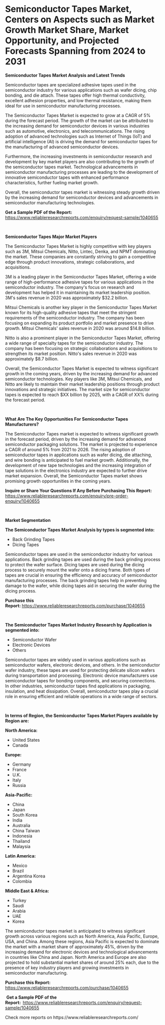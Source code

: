 <p><h1>Semiconductor Tapes Market, Centers on Aspects such as Market Growth Market Share, Market Opportunity, and Projected Forecasts Spanning from 2024 to 2031</h1></p><p><strong>Semiconductor Tapes Market Analysis and Latest Trends</strong></p>
<p><p>Semiconductor tapes are specialized adhesive tapes used in the semiconductor industry for various applications such as wafer dicing, chip bonding, and die attach. These tapes offer high thermal conductivity, excellent adhesion properties, and low thermal resistance, making them ideal for use in semiconductor manufacturing processes.</p><p>The Semiconductor Tapes Market is expected to grow at a CAGR of 5% during the forecast period. The growth of the market can be attributed to the increasing demand for semiconductor devices in various industries such as automotive, electronics, and telecommunications. The rising adoption of advanced technologies such as Internet of Things (IoT) and artificial intelligence (AI) is driving the demand for semiconductor tapes for the manufacturing of advanced semiconductor devices.</p><p>Furthermore, the increasing investments in semiconductor research and development by key market players are also contributing to the growth of the semiconductor tapes market. Technological advancements in semiconductor manufacturing processes are leading to the development of innovative semiconductor tapes with enhanced performance characteristics, further fueling market growth.</p><p>Overall, the semiconductor tapes market is witnessing steady growth driven by the increasing demand for semiconductor devices and advancements in semiconductor manufacturing technologies.</p></p>
<p><strong>Get a Sample PDF of the Report:&nbsp;</strong> <a href="https://www.reliableresearchreports.com/enquiry/request-sample/1040655">https://www.reliableresearchreports.com/enquiry/request-sample/1040655</a></p>
<p>&nbsp;</p>
<p><strong>Semiconductor Tapes Major Market Players</strong></p>
<p><p>The Semiconductor Tapes Market is highly competitive with key players such as 3M, Mitsui Chemicals, Nitto, Lintec, Denka, and NPMT dominating the market. These companies are constantly striving to gain a competitive edge through product innovations, strategic collaborations, and acquisitions.</p><p>3M is a leading player in the Semiconductor Tapes Market, offering a wide range of high-performance adhesive tapes for various applications in the semiconductor industry. The company's focus on research and development has helped it in maintaining its market leadership position. 3M's sales revenue in 2020 was approximately $32.2 billion.</p><p>Mitsui Chemicals is another key player in the Semiconductor Tapes Market known for its high-quality adhesive tapes that meet the stringent requirements of the semiconductor industry. The company has been focusing on expanding its product portfolio and market presence to drive growth. Mitsui Chemicals' sales revenue in 2020 was around $14.8 billion.</p><p>Nitto is also a prominent player in the Semiconductor Tapes Market, offering a wide range of specialty tapes for the semiconductor industry. The company has been focusing on strategic collaborations and acquisitions to strengthen its market position. Nitto's sales revenue in 2020 was approximately $8.7 billion.</p><p>Overall, the Semiconductor Tapes Market is expected to witness significant growth in the coming years, driven by the increasing demand for advanced semiconductor technologies. Key players like 3M, Mitsui Chemicals, and Nitto are likely to maintain their market leadership positions through product innovations and strategic initiatives. The market size for semiconductor tapes is expected to reach $XX billion by 2025, with a CAGR of XX% during the forecast period.</p></p>
<p>&nbsp;</p>
<p><strong>What Are The Key Opportunities For Semiconductor Tapes Manufacturers?</strong></p>
<p><p>The Semiconductor Tapes market is expected to witness significant growth in the forecast period, driven by the increasing demand for advanced semiconductor packaging solutions. The market is projected to experience a CAGR of around 5% from 2021 to 2026. The rising adoption of semiconductor tapes in applications such as wafer dicing, die attaching, and wire bonding is anticipated to fuel market growth. Additionally, the development of new tape technologies and the increasing integration of tape solutions in the electronics industry are expected to further drive market expansion. Overall, the Semiconductor Tapes market shows promising growth opportunities in the coming years.</p></p>
<p><strong>Inquire or Share Your Questions If Any Before Purchasing This Report:</strong> <a href="https://www.reliableresearchreports.com/enquiry/pre-order-enquiry/1040655">https://www.reliableresearchreports.com/enquiry/pre-order-enquiry/1040655</a></p>
<p>&nbsp;</p>
<p><strong>Market Segmentation</strong></p>
<p><strong>The Semiconductor Tapes Market Analysis by types is segmented into:</strong></p>
<p><ul><li>Back Grinding Tapes</li><li>Dicing Tapes</li></ul></p>
<p><p>Semiconductor tapes are used in the semiconductor industry for various applications. Back grinding tapes are used during the back grinding process to protect the wafer surface. Dicing tapes are used during the dicing process to securely mount the wafer onto a dicing frame. Both types of tapes are crucial in ensuring the efficiency and accuracy of semiconductor manufacturing processes. The back grinding tapes help in preventing damage to the wafer, while dicing tapes aid in securing the wafer during the dicing process.</p></p>
<p><strong>Purchase this Report:&nbsp;</strong><a href="https://www.reliableresearchreports.com/purchase/1040655">https://www.reliableresearchreports.com/purchase/1040655</a></p>
<p>&nbsp;</p>
<p><strong>The Semiconductor Tapes Market Industry Research by Application is segmented into:</strong></p>
<p><ul><li>Semiconductor Wafer</li><li>Electronic Devices</li><li>Others</li></ul></p>
<p><p>Semiconductor tapes are widely used in various applications such as semiconductor wafers, electronic devices, and others. In the semiconductor wafer industry, these tapes are used for protecting delicate silicon wafers during transportation and processing. Electronic device manufacturers use semiconductor tapes for bonding components, and securing connections. In other industries, semiconductor tapes find applications in packaging, insulation, and heat dissipation. Overall, semiconductor tapes play a crucial role in ensuring efficient and reliable operations in a wide range of sectors.</p></p>
<p>&nbsp;</p>
<p><strong>In terms of Region, the Semiconductor Tapes Market Players available by Region are:</strong></p>
<p>
    <p> <strong> North America: </strong>
        <ul>
            <li>United States</li>
            <li>Canada</li>
        </ul>
        </p> 
    <p> <strong> Europe: </strong>
        <ul>
            <li>Germany</li>
            <li>France</li>
            <li>U.K.</li>
            <li>Italy</li>
            <li>Russia</li>
        </ul>
        </p> 
    <p> <strong> Asia-Pacific: </strong>
        <ul>
            <li>China</li>
            <li>Japan</li>
            <li>South Korea</li>
            <li>India</li>
            <li>Australia</li>
            <li>China Taiwan</li>
            <li>Indonesia</li>
            <li>Thailand</li>
            <li>Malaysia</li>
        </ul>
        </p> 
    <p> <strong> Latin America: </strong>
        <ul>
            <li>Mexico</li>
            <li>Brazil</li>
            <li>Argentina Korea</li>
            <li>Colombia</li>
        </ul>
        </p> 
    <p> <strong> Middle East & Africa: </strong>
        <ul>
            <li>Turkey</li>
            <li>Saudi</li>
            <li>Arabia</li>
            <li>UAE</li>
            <li>Korea</li>
        </ul>
    </p>
    </p>
<p><p>The semiconductor tapes market is anticipated to witness significant growth across various regions such as North America, Asia Pacific, Europe, USA, and China. Among these regions, Asia Pacific is expected to dominate the market with a market share of approximately 45%, driven by the increasing demand for electronic devices and technological advancements in countries like China and Japan. North America and Europe are also projected to hold substantial market shares of around 25% each, due to the presence of key industry players and growing investments in semiconductor manufacturing.</p></p>
<p><strong>Purchase this Report: </strong><a href="https://www.reliableresearchreports.com/purchase/1040655">https://www.reliableresearchreports.com/purchase/1040655</a></p>
<p>&nbsp;<strong>Get a Sample PDF of the Report:&nbsp;&nbsp;</strong><a href="https://www.reliableresearchreports.com/enquiry/request-sample/1040655">https://www.reliableresearchreports.com/enquiry/request-sample/1040655</a></p>
<p><strong></strong></p>
<p>Check more reports on https://www.reliableresearchreports.com/</p>